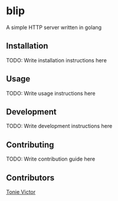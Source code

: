 # blip
A simple HTTP server written in golang

## Installation
TODO: Write installation instructions here

## Usage
TODO: Write usage instructions here

## Development
TODO: Write development instructions here

## Contributing
TODO: Write contribution guide here

## Contributors
[Tonie Victor](https://tonie.me)
